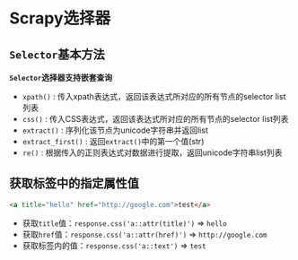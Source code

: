 # Scrapy选择器

## `Selector`基本方法

**`Selector`选择器支持嵌套查询**

- `xpath()` : 传入xpath表达式，返回该表达式所对应的所有节点的selector list列表
- `css()` : 传入CSS表达式，返回该表达式所对应的所有节点的selector list列表
- `extract()` : 序列化该节点为unicode字符串并返回list
- `extract_first()` : 返回`extract()`中的第一个值(str)
- `re()` : 根据传入的正则表达式对数据进行提取，返回unicode字符串list列表

## 获取标签中的指定属性值

```html
<a title="hello" href="http://google.com">test</a>
```

- 获取`title`值：`response.css('a::attr(title)')` => `hello`
- 获取`href`值：`response.css('a::attr(href)')` => `http://google.com`
- 获取标签内的值：`response.css('a::text')` => `test`
